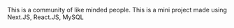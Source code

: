 This is a community of like minded people. This is a mini project made using Next.JS, React.JS, MySQL

